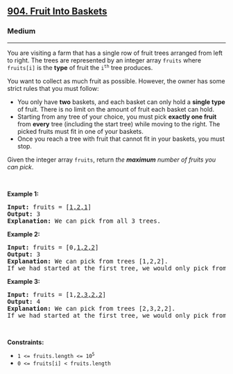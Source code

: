 <h2><a href="https://leetcode.com/problems/fruit-into-baskets/">904. Fruit Into Baskets</a></h2><h3>Medium</h3><hr><div bis_skin_checked="1"><p>You are visiting a farm that has a single row of fruit trees arranged from left to right. The trees are represented by an integer array <code>fruits</code> where <code>fruits[i]</code> is the <strong>type</strong> of fruit the <code>i<sup>th</sup></code> tree produces.</p>

<p>You want to collect as much fruit as possible. However, the owner has some strict rules that you must follow:</p>

<ul>
	<li>You only have <strong>two</strong> baskets, and each basket can only hold a <strong>single type</strong> of fruit. There is no limit on the amount of fruit each basket can hold.</li>
	<li>Starting from any tree of your choice, you must pick <strong>exactly one fruit</strong> from <strong>every</strong> tree (including the start tree) while moving to the right. The picked fruits must fit in one of your baskets.</li>
	<li>Once you reach a tree with fruit that cannot fit in your baskets, you must stop.</li>
</ul>

<p>Given the integer array <code>fruits</code>, return <em>the <strong>maximum</strong> number of fruits you can pick</em>.</p>

<p>&nbsp;</p>
<p><strong>Example 1:</strong></p>

<pre><strong>Input:</strong> fruits = [<u>1,2,1</u>]
<strong>Output:</strong> 3
<strong>Explanation:</strong> We can pick from all 3 trees.
</pre>

<p><strong>Example 2:</strong></p>

<pre><strong>Input:</strong> fruits = [0,<u>1,2,2</u>]
<strong>Output:</strong> 3
<strong>Explanation:</strong> We can pick from trees [1,2,2].
If we had started at the first tree, we would only pick from trees [0,1].
</pre>

<p><strong>Example 3:</strong></p>

<pre><strong>Input:</strong> fruits = [1,<u>2,3,2,2</u>]
<strong>Output:</strong> 4
<strong>Explanation:</strong> We can pick from trees [2,3,2,2].
If we had started at the first tree, we would only pick from trees [1,2].
</pre>

<p>&nbsp;</p>
<p><strong>Constraints:</strong></p>

<ul>
	<li><code>1 &lt;= fruits.length &lt;= 10<sup>5</sup></code></li>
	<li><code>0 &lt;= fruits[i] &lt; fruits.length</code></li>
</ul>
</div>